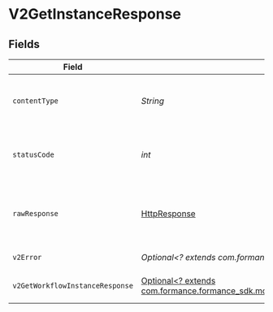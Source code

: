 # V2GetInstanceResponse


## Fields

| Field                                                                                                                                             | Type                                                                                                                                              | Required                                                                                                                                          | Description                                                                                                                                       |
| ------------------------------------------------------------------------------------------------------------------------------------------------- | ------------------------------------------------------------------------------------------------------------------------------------------------- | ------------------------------------------------------------------------------------------------------------------------------------------------- | ------------------------------------------------------------------------------------------------------------------------------------------------- |
| `contentType`                                                                                                                                     | *String*                                                                                                                                          | :heavy_check_mark:                                                                                                                                | HTTP response content type for this operation                                                                                                     |
| `statusCode`                                                                                                                                      | *int*                                                                                                                                             | :heavy_check_mark:                                                                                                                                | HTTP response status code for this operation                                                                                                      |
| `rawResponse`                                                                                                                                     | [HttpResponse<InputStream>](https://docs.oracle.com/en/java/javase/11/docs/api/java.net.http/java/net/http/HttpResponse.html)                     | :heavy_check_mark:                                                                                                                                | Raw HTTP response; suitable for custom response parsing                                                                                           |
| `v2Error`                                                                                                                                         | *Optional<? extends com.formance.formance_sdk.models.errors.V2Error>*                                                                             | :heavy_minus_sign:                                                                                                                                | General error                                                                                                                                     |
| `v2GetWorkflowInstanceResponse`                                                                                                                   | [Optional<? extends com.formance.formance_sdk.models.shared.V2GetWorkflowInstanceResponse>](../../models/shared/V2GetWorkflowInstanceResponse.md) | :heavy_minus_sign:                                                                                                                                | The workflow instance                                                                                                                             |
